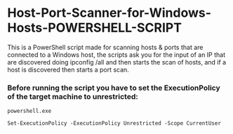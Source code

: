 # Host-Port-Scanner-for-Windows-Hosts-POWERSHELL-SCRIPT
This is a PowerShell script made for scanning hosts &amp; ports that are connected to a Windows host, the scripts ask you for the input of an IP that are discovered doing ipconfig /all and then starts the scan of hosts, and if a host is discovered then starts a port scan.

<h3>Before running the script you have to set the ExecutionPolicy of the target machine to unrestricted:</h3>

```
powershell.exe

Set-ExecutionPolicy -ExecutionPolicy Unrestricted -Scope CurrentUser
```
